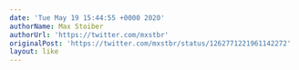 ```yaml
---
date: 'Tue May 19 15:44:55 +0000 2020'
authorName: Max Stoiber
authorUrl: 'https://twitter.com/mxstbr'
originalPost: 'https://twitter.com/mxstbr/status/1262771221961142272'
layout: like
---
```

